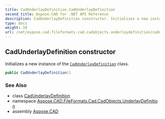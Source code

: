 ```yaml
---
title: CadUnderlayDefinition.CadUnderlayDefinition
second_title: Aspose.CAD for .NET API Reference
description: CadUnderlayDefinition constructor. Initializes a new instance of the CadUnderlayDefinition class
type: docs
weight: 10
url: /net/aspose.cad.fileformats.cad.cadobjects.underlaydefinition/cadunderlaydefinition/cadunderlaydefinition/
---
```

## CadUnderlayDefinition constructor

Initializes a new instance of the [`CadUnderlayDefinition`](../) class.

```csharp
public CadUnderlayDefinition()
```

### See Also

* class [CadUnderlayDefinition](../)
* namespace [Aspose.CAD.FileFormats.Cad.CadObjects.UnderlayDefinition](../../../aspose.cad.fileformats.cad.cadobjects.underlaydefinition/)
* assembly [Aspose.CAD](../../../)


